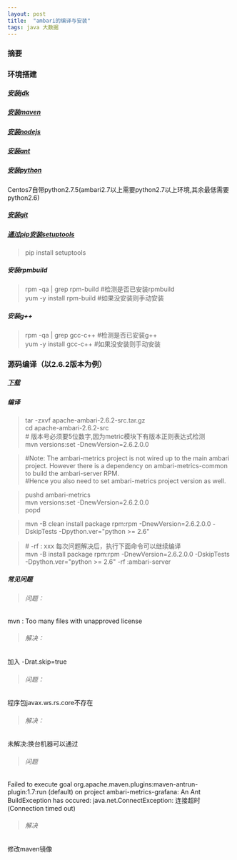 ```yaml
---
layout: post
title:  "ambari的编译与安装"
tags: java 大数据
---
```

### 摘要



### 环境搭建
##### [安装jdk](http://blog.lijianhang.top/)
##### [安装maven](http://blog.lijianhang.top/)
##### [安装nodejs](http://blog.lijianhang.top/)
##### [安装ant](http://blog.lijianhang.top/)
##### [安装python](http://blog.lijianhang.top/)
Centos7自带python2.7.5(ambari2.7以上需要python2.7以上环境,其余最低需要python2.6)
##### [安装git](http://blog.lijianhang.top/)
##### [通过pip安装setuptools](http://blog.lijianhang.top/)
>pip install setuptools

##### 安装rpmbuild
>rpm -qa | grep rpm-build \#检测是否已安装rpmbuild  
>yum -y install rpm-build    \#如果没安装则手动安装  

##### 安装g++
>rpm -qa | grep gcc-c++ #检测是否已安装g++  
>yum -y install gcc-c++    #如果没安装则手动安装  

### 源码编译（以2.6.2版本为例）
##### [下载](https://github.com/apache/ambari/releases)
##### 编译
>tar -zxvf apache-ambari-2.6.2-src.tar.gz  
>cd apache-ambari-2.6.2-src  
>\# 版本号必须要5位数字,因为metric模块下有版本正则表达式检测  
>mvn versions:set -DnewVersion=2.6.2.0.0  

>\#Note: The ambari-metrics project is not wired up to the main ambari project. However there is a dependency on ambari-metrics-common to build the ambari-server RPM.  
>\#Hence you also need to set ambari-metrics project version as well.  

>pushd ambari-metrics  
>mvn versions:set -DnewVersion=2.6.2.0.0  
>popd  

>mvn -B clean install package rpm:rpm -DnewVersion=2.6.2.0.0 -DskipTests -Dpython.ver="python >= 2.6"  

>\# -rf : xxx 每次问题解决后，执行下面命令可以继续编译  
>mvn -B install package rpm:rpm -DnewVersion=2.6.2.0.0 -DskipTests -Dpython.ver="python >= 2.6" -rf :ambari-server  

##### 常见问题
>###### 问题：
mvn : Too many files with unapproved license  
>###### 解决：
加入 -Drat.skip=true  

>###### 问题：
程序包javax.ws.rs.core不存在  
>###### 解决：
未解决:换台机器可以通过  

>###### 问题
Failed to execute goal org.apache.maven.plugins:maven-antrun-plugin:1.7:run (default) on project ambari-metrics-grafana: An Ant BuildException has occured: java.net.ConnectException: 连接超时 (Connection timed out)
>###### 解决
修改maven镜像
